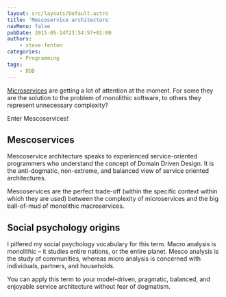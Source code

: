 ```yaml
---
layout: src/layouts/Default.astro
title: 'Mescoservice architecture'
navMenu: false
pubDate: 2015-05-14T23:54:57+01:00
authors:
    - steve-fenton
categories:
    - Programming
tags:
    - DDD
---
```


[Microservices](http://martinfowler.com/articles/microservices.html) are getting a lot of attention at the moment. For some they are the solution to the problem of monolithic software, to others they represent unnecessary complexity?

Enter Mescoservices!

## Mescoservices

Mescoservice architecture speaks to experienced service-oriented programmers who understand the concept of Domain Driven Design. It is the anti-dogmatic, non-extreme, and balanced view of service oriented architectures.

Mescoservices are the perfect trade-off (within the specific context within which they are used) between the complexity of microservices and the big ball-of-mud of monolithic macroservices.

## Social psychology origins

I pilfered my social psychology vocabulary for this term. Macro analysis is monolithic – it studies entire nations, or the entire planet. Mesco analysis is the study of communities, whereas micro analysis is concerned with individuals, partners, and households.

You can apply this term to your model-driven, pragmatic, balanced, and enjoyable service architecture without fear of dogmatism.